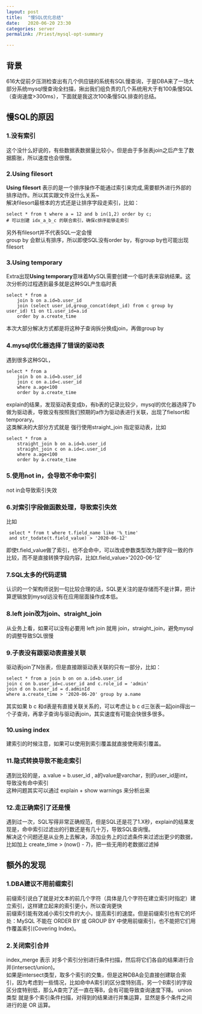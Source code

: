 ```yaml
---
layout: post  
title:  "慢SQL优化总结"  
date:   2020-06-20 23:30  
categories: server  
permalink: /Priest/mysql-opt-summary

---
```



## 背景
616大促前夕压测检查出有几个供应链的系统有SQL慢查询，于是DBA来了一场大部分系统mysql慢查询全扫描，揪出我们组负责的几个系统用大于有100条慢SQL（查询速度>300ms），下面就是我这次100条慢SQL排查的总结。

## 慢SQL的原因
### 1.没有索引
这个没什么好说的，有些数据表数据量比较小，但是由于多张表join之后产生了数据膨胀，所以速度也会很慢。  
### 2.Using filesort
**Using filesort** 表示的是一个排序操作不能通过索引来完成,需要额外进行外部的排序动作。所以其实跟文件没什么关系~  
解决filesort最根本的方式还是让排序字段走索引，比如：  

```
select * from t where a = 12 and b in(1,2) order by c;
# 可以创建 idx_a_b_c 的联合索引，确保c排序能够走索引
```  
另外有filesort并不代表SQL一定会慢  
group by 会默认有排序，所以即使SQL没有order by，有group by也可能出现filesort  

### 3.Using temporary
Extra出现**Using temporary**意味着MySQL需要创建一个临时表来容纳结果。这次分析的过程遇到最多就是这种SQL产生临时表  

```
select * from a 
	join b on a.id=b.user_id 
	join (select user_id,group_concat(dept_id) from c group by user_id) t1 on t1.user_id=a.id
	order by a.create_time
```
本次大部分解决方式都是将这种子查询拆分换成join，再做group by

### 4.mysql优化器选择了错误的驱动表
遇到很多这种SQL，  

```
select * from a 
	join b on a.id=b.user_id 
	join c on a.id=c.user_id
	where a.age<100 
	order by a.create_time
```  

 explain的结果，发现驱动表变成b，有b表的记录比较少，mysql的优化器选择了b做为驱动表，导致没有按照我们预期的a作为驱动表进行关联，出现了fielsort和temporary。  
 这类解决的大部分方式就是 强行使用straight_join 指定驱动表，比如   
 
```
select * from a 
	straight_join b on a.id=b.user_id 
	straight_join c on a.id=c.user_id
	where a.age<100 
	order by a.create_time
```
### 5.使用not in，会导致不命中索引
not in会导致索引失效

### 6.对索引字段做函数处理，导致索引失效
比如  

```
 select * from t where t.field_name like '%_time'   
 and str_todate(t.field_value) > '2020-06-12'
```
即使t.field\_value做了索引，也不会命中，可以改成参数类型改为跟字段一致的作比较，而不是直接转换字段内容，比如t.field_value>'2020-06-12'  

### 7.SQL太多的代码逻辑
认识的一个架构师说到一句比较合理的话，SQL更关注的是存储而不是计算，把计算逻辑放到mysql远没有在应用层面操作成本低。  

### 8.left join改为join、straight_join
从业务上看，如果可以没有必要用 left join 就用 join，straight_join，避免mysql的调整导致SQL很慢

### 9.子表没有跟驱动表直接关联
驱动表join了N张表，但是直接跟驱动表关联的只有一部分，比如：  

```
select * from a join b on on a.id=b.user_id  
join c on b.user_id=c.user_id and c.role_id = 'admin'  
join d on b.user_id = d.adminId   
where a.create_time > '2020-06-20' group by a.name  
```

其实如果 b c 和d表是有直接关联关系的，可以考虑让 b c d三张表一起join得出一个子查询，再拿子查询与驱动表join，其实速度有可能会快很多很多。  

### 10.using index
建索引的时候注意，如果可以使用到索引覆盖就直接使用索引覆盖。

### 11.隐式转换导致不能走索引
遇到比较的是，a.value = b.user\_id , a的value是varchar，别的user\_id是int，导致没有命中索引  
这种问题其实可以通过 explain +  show warnings 来分析出来  

### 12.走正确索引了还是慢
遇到过一次，SQL写得非常正确规范，但是SQL还是花了1.X秒，explain的结果发现是，命中索引过滤出的行数还是有几十万，导致SQL查询慢。  
解决这个问题还是从业务上去解决，添加业务上的过滤条件来过滤出更少的数据，比如加上 create_time > (now() - 7)，把一些无用的老数据过滤掉

## 额外的发现
### 1.DBA建议不用前缀索引
前缀索引说白了就是对文本的前几个字符（具体是几个字符在建立索引时指定）建立索引，这样建立起来的索引更小，所以查询更快   
前缀索引能有效减小索引文件的大小，提高索引的速度。但是前缀索引也有它的坏处：MySQL 不能在 ORDER BY 或 GROUP BY 中使用前缀索引，也不能把它们用作覆盖索引(Covering Index)。
### 2.关闭索引合并  
index_merge 表示 对多个索引分别进行条件扫描，然后将它们各自的结果进行合并(intersect/union)。  
如果是intersect类型，取多个索引的交集，但是这种DBA会见直接创建联合索引，因为考虑到一些情况，比如命中A索引的区分度特别高，另一个B索引的字段区分度特别低，那么A查完了还一直在等B，会有可能导致查询速度下降。
union类型 就是多个索引条件扫描，对得到的结果进行并集运算，显然是多个条件之间进行的是 OR 运算。